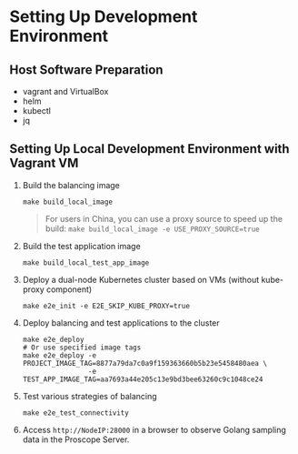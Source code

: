 # Setting Up Development Environment

## Host Software Preparation

* vagrant and VirtualBox
* helm
* kubectl
* jq

## Setting Up Local Development Environment with Vagrant VM

1. Build the balancing image

    ```shell
    make build_local_image
    ```

    > For users in China, you can use a proxy source to speed up the build: `make build_local_image -e USE_PROXY_SOURCE=true`

2. Build the test application image

    ```shell
    make build_local_test_app_image
    ```

3. Deploy a dual-node Kubernetes cluster based on VMs (without kube-proxy component)

    ```shell
    make e2e_init -e E2E_SKIP_KUBE_PROXY=true
    ```

4. Deploy balancing and test applications to the cluster

    ```shell
    make e2e_deploy
    # Or use specified image tags
    make e2e_deploy -e PROJECT_IMAGE_TAG=8877a79da7c0a9f159363660b5b23e5458480aea \
                    -e TEST_APP_IMAGE_TAG=aa7693a44e205c13e9bd3bee63260c9c1048ce24
    ```

5. Test various strategies of balancing

    ```shell
    make e2e_test_connectivity
    ```

6. Access `http://NodeIP:28000` in a browser to observe Golang sampling data in the Proscope Server.
